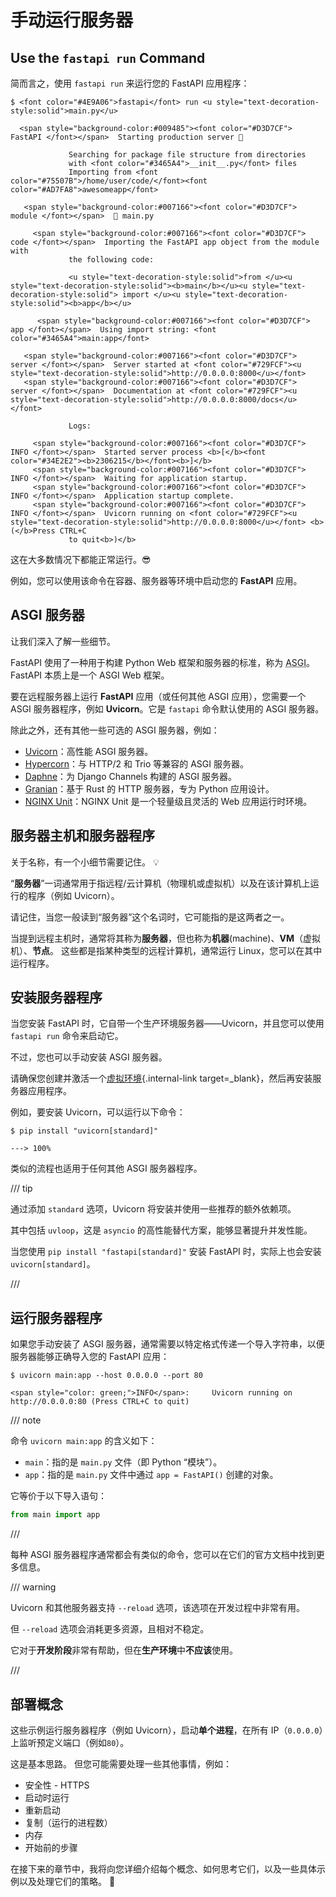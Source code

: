 # 手动运行服务器

## Use the `fastapi run` Command

简而言之，使用 `fastapi run` 来运行您的 FastAPI 应用程序：

<div class="termy">

```console
$ <font color="#4E9A06">fastapi</font> run <u style="text-decoration-style:solid">main.py</u>

  <span style="background-color:#009485"><font color="#D3D7CF"> FastAPI </font></span>  Starting production server 🚀

             Searching for package file structure from directories
             with <font color="#3465A4">__init__.py</font> files
             Importing from <font color="#75507B">/home/user/code/</font><font color="#AD7FA8">awesomeapp</font>

   <span style="background-color:#007166"><font color="#D3D7CF"> module </font></span>  🐍 main.py

     <span style="background-color:#007166"><font color="#D3D7CF"> code </font></span>  Importing the FastAPI app object from the module with
             the following code:

             <u style="text-decoration-style:solid">from </u><u style="text-decoration-style:solid"><b>main</b></u><u style="text-decoration-style:solid"> import </u><u style="text-decoration-style:solid"><b>app</b></u>

      <span style="background-color:#007166"><font color="#D3D7CF"> app </font></span>  Using import string: <font color="#3465A4">main:app</font>

   <span style="background-color:#007166"><font color="#D3D7CF"> server </font></span>  Server started at <font color="#729FCF"><u style="text-decoration-style:solid">http://0.0.0.0:8000</u></font>
   <span style="background-color:#007166"><font color="#D3D7CF"> server </font></span>  Documentation at <font color="#729FCF"><u style="text-decoration-style:solid">http://0.0.0.0:8000/docs</u></font>

             Logs:

     <span style="background-color:#007166"><font color="#D3D7CF"> INFO </font></span>  Started server process <b>[</b><font color="#34E2E2"><b>2306215</b></font><b>]</b>
     <span style="background-color:#007166"><font color="#D3D7CF"> INFO </font></span>  Waiting for application startup.
     <span style="background-color:#007166"><font color="#D3D7CF"> INFO </font></span>  Application startup complete.
     <span style="background-color:#007166"><font color="#D3D7CF"> INFO </font></span>  Uvicorn running on <font color="#729FCF"><u style="text-decoration-style:solid">http://0.0.0.0:8000</u></font> <b>(</b>Press CTRL+C
             to quit<b>)</b>
```

</div>

这在大多数情况下都能正常运行。😎

例如，您可以使用该命令在容器、服务器等环境中启动您的 **FastAPI** 应用。

## ASGI 服务器

让我们深入了解一些细节。

FastAPI 使用了一种用于构建 Python Web 框架和服务器的标准，称为 <abbr title="Asynchronous Server Gateway Interface，异步服务器网关接口">ASGI</abbr>。FastAPI 本质上是一个 ASGI Web 框架。

要在远程服务器上运行 **FastAPI** 应用（或任何其他 ASGI 应用），您需要一个 ASGI 服务器程序，例如 **Uvicorn**。它是 `fastapi` 命令默认使用的 ASGI 服务器。

除此之外，还有其他一些可选的 ASGI 服务器，例如：

* <a href="https://www.uvicorn.org/" class="external-link" target="_blank">Uvicorn</a>：高性能 ASGI 服务器。
* <a href="https://hypercorn.readthedocs.io/" class="external-link" target="_blank">Hypercorn</a>：与 HTTP/2 和 Trio 等兼容的 ASGI 服务器。
* <a href="https://github.com/django/daphne" class="external-link" target="_blank">Daphne</a>：为 Django Channels 构建的 ASGI 服务器。
* <a href="https://github.com/emmett-framework/granian" class="external-link" target="_blank">Granian</a>：基于 Rust 的 HTTP 服务器，专为 Python 应用设计。
* <a href="https://unit.nginx.org/howto/fastapi/" class="external-link" target="_blank">NGINX Unit</a>：NGINX Unit 是一个轻量级且灵活的 Web 应用运行时环境。

## 服务器主机和服务器程序

关于名称，有一个小细节需要记住。 💡

“**服务器**”一词通常用于指远程/云计算机（物理机或虚拟机）以及在该计算机上运行的程序（例如 Uvicorn）。

请记住，当您一般读到“服务器”这个名词时，它可能指的是这两者之一。

当提到远程主机时，通常将其称为**服务器**，但也称为**机器**(machine)、**VM**（虚拟机）、**节点**。 这些都是指某种类型的远程计算机，通常运行 Linux，您可以在其中运行程序。


## 安装服务器程序

当您安装 FastAPI 时，它自带一个生产环境服务器——Uvicorn，并且您可以使用 `fastapi run` 命令来启动它。

不过，您也可以手动安装 ASGI 服务器。

请确保您创建并激活一个[虚拟环境](../virtual-environments.md){.internal-link target=_blank}，然后再安装服务器应用程序。

例如，要安装 Uvicorn，可以运行以下命令：

<div class="termy">

```console
$ pip install "uvicorn[standard]"

---> 100%
```

</div>

类似的流程也适用于任何其他 ASGI 服务器程序。

/// tip

通过添加 `standard` 选项，Uvicorn 将安装并使用一些推荐的额外依赖项。

其中包括 `uvloop`，这是 `asyncio` 的高性能替代方案，能够显著提升并发性能。

当您使用 `pip install "fastapi[standard]"` 安装 FastAPI 时，实际上也会安装 `uvicorn[standard]`。

///

## 运行服务器程序

如果您手动安装了 ASGI 服务器，通常需要以特定格式传递一个导入字符串，以便服务器能够正确导入您的 FastAPI 应用：

<div class="termy">

```console
$ uvicorn main:app --host 0.0.0.0 --port 80

<span style="color: green;">INFO</span>:     Uvicorn running on http://0.0.0.0:80 (Press CTRL+C to quit)
```

</div>

/// note

命令 `uvicorn main:app` 的含义如下：

* `main`：指的是 `main.py` 文件（即 Python “模块”）。
* `app`：指的是 `main.py` 文件中通过 `app = FastAPI()` 创建的对象。

它等价于以下导入语句：

```Python
from main import app
```

///

每种 ASGI 服务器程序通常都会有类似的命令，您可以在它们的官方文档中找到更多信息。

/// warning

Uvicorn 和其他服务器支持 `--reload` 选项，该选项在开发过程中非常有用。

但 `--reload` 选项会消耗更多资源，且相对不稳定。

它对于**开发阶段**非常有帮助，但在**生产环境**中**不应该**使用。

///

## 部署概念

这些示例运行服务器程序（例如 Uvicorn），启动**单个进程**，在所有 IP（`0.0.0.0`）上监听预定义端口（例如`80`）。

这是基本思路。 但您可能需要处理一些其他事情，例如：

* 安全性 - HTTPS
* 启动时运行
* 重新启动
* 复制（运行的进程数）
* 内存
* 开始前的步骤

在接下来的章节中，我将向您详细介绍每个概念、如何思考它们，以及一些具体示例以及处理它们的策略。 🚀
